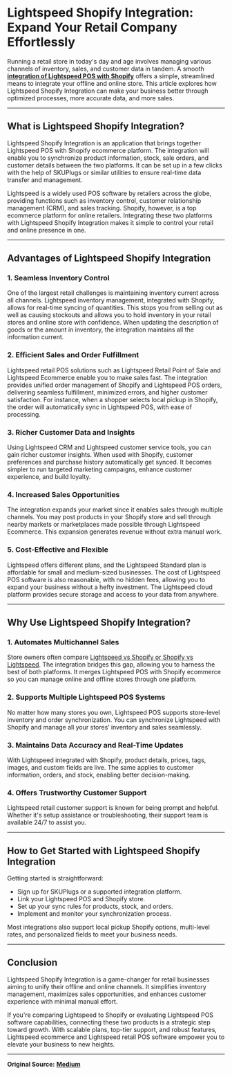 # Lightspeed Shopify Integration: Expand Your Retail Company Effortlessly

Running a retail store in today's day and age involves managing various channels of inventory, sales, and customer data in tandem. A smooth [**integration of Lightspeed POS with Shopify**](https://skuplugs.com/lightspeed-shopify-integration/) offers a simple, streamlined means to integrate your offline and online store. This article explores how Lightspeed Shopify Integration can make your business better through optimized processes, more accurate data, and more sales.

---

## What is Lightspeed Shopify Integration?

Lightspeed Shopify Integration is an application that brings together Lightspeed POS with Shopify ecommerce platform. The integration will enable you to synchronize product information, stock, sale orders, and customer details between the two platforms. It can be set up in a few clicks with the help of SKUPlugs or similar utilities to ensure real-time data transfer and management.

Lightspeed is a widely used POS software by retailers across the globe, providing functions such as inventory control, customer relationship management (CRM), and sales tracking. Shopify, however, is a top ecommerce platform for online retailers. Integrating these two platforms with Lightspeed Shopify Integration makes it simple to control your retail and online presence in one.

---

## Advantages of Lightspeed Shopify Integration

### 1. Seamless Inventory Control
One of the largest retail challenges is maintaining inventory current across all channels. Lightspeed inventory management, integrated with Shopify, allows for real-time syncing of quantities. This stops you from selling out as well as causing stockouts and allows you to hold inventory in your retail stores and online store with confidence. When updating the description of goods or the amount in inventory, the integration maintains all the information current.

### 2. Efficient Sales and Order Fulfillment
Lightspeed retail POS solutions such as Lightspeed Retail Point of Sale and Lightspeed Ecommerce enable you to make sales fast. The integration provides unified order management of Shopify and Lightspeed POS orders, delivering seamless fulfillment, minimized errors, and higher customer satisfaction. For instance, when a shopper selects local pickup in Shopify, the order will automatically sync in Lightspeed POS, with ease of processing.

### 3. Richer Customer Data and Insights
Using Lightspeed CRM and Lightspeed customer service tools, you can gain richer customer insights. When used with Shopify, customer preferences and purchase history automatically get synced. It becomes simpler to run targeted marketing campaigns, enhance customer experience, and build loyalty.

### 4. Increased Sales Opportunities
The integration expands your market since it enables sales through multiple channels. You may post products in your Shopify store and sell through nearby markets or marketplaces made possible through Lightspeed Ecommerce. This expansion generates revenue without extra manual work.

### 5. Cost-Effective and Flexible
Lightspeed offers different plans, and the Lightspeed Standard plan is affordable for small and medium-sized businesses. The cost of Lightspeed POS software is also reasonable, with no hidden fees, allowing you to expand your business without a hefty investment. The Lightspeed cloud platform provides secure storage and access to your data from anywhere.

---

## Why Use Lightspeed Shopify Integration?

### 1. Automates Multichannel Sales
Store owners often compare [Lightspeed vs Shopify or Shopify vs Lightspeed](https://skuplugs.com/looking-for-lightspeed-shopify-integration/). The integration bridges this gap, allowing you to harness the best of both platforms. It merges Lightspeed POS with Shopify ecommerce so you can manage online and offline stores through one platform.

### 2. Supports Multiple Lightspeed POS Systems
No matter how many stores you own, Lightspeed POS supports store-level inventory and order synchronization. You can synchronize Lightspeed with Shopify and manage all your stores’ inventory and sales seamlessly.

### 3. Maintains Data Accuracy and Real-Time Updates
With Lightspeed integrated with Shopify, product details, prices, tags, images, and custom fields are live. The same applies to customer information, orders, and stock, enabling better decision-making.

### 4. Offers Trustworthy Customer Support
Lightspeed retail customer support is known for being prompt and helpful. Whether it's setup assistance or troubleshooting, their support team is available 24/7 to assist you.

---

## How to Get Started with Lightspeed Shopify Integration

Getting started is straightforward:
- Sign up for SKUPlugs or a supported integration platform.
- Link your Lightspeed POS and Shopify store.
- Set up your sync rules for products, stock, and orders.
- Implement and monitor your synchronization process.

Most integrations also support local pickup Shopify options, multi-level rates, and personalized fields to meet your business needs.

---

## Conclusion

Lightspeed Shopify Integration is a game-changer for retail businesses aiming to unify their offline and online channels. It simplifies inventory management, maximizes sales opportunities, and enhances customer experience with minimal manual effort.

If you're comparing Lightspeed to Shopify or evaluating Lightspeed POS software capabilities, connecting these two products is a strategic step toward growth. With scalable plans, top-tier support, and robust features, Lightspeed ecommerce and Lightspeed retail POS software empower you to elevate your business to new heights.

---

**Original Source:** [**Medium**](https://medium.com/@skuplugs07_77623/lightspeed-shopify-integration-expand-your-retail-company-effortlessly-6861d51aa3d1)
